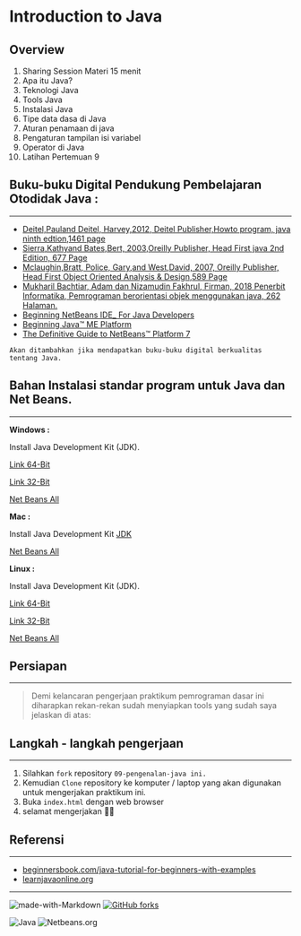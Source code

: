 # Introduction to Java
## Overview

1. Sharing Session Materi 15 menit
2. Apa itu Java?
3. Teknologi Java
4. Tools Java
5. Instalasi Java
6. Tipe data dasa di Java
7. Aturan penamaan di java
8. Pengaturan tampilan isi variabel
9. Operator di Java
10. Latihan Pertemuan 9

## Buku-buku Digital Pendukung Pembelajaran Otodidak Java :
---
* [Deitel,Pauland Deitel, Harvey,2012, Deitel Publisher,Howto program, java ninth edtion,1461 page](https://www.amazon.com/Java-How-Program-9th-Deitel/dp/0132575663)
* [Sierra,Kathyand Bates,Bert, 2003,Oreilly Publisher, Head First java 2nd Edition, 677 Page]()
* [Mclaughin,Bratt, Police, Gary,and West,David, 2007, Oreilly Publisher, Head First Object Oriented Analysis & Design,589 Page]()
* [Mukharil Bachtiar, Adam dan Nizamudin Fakhrul, Firman, 2018 Penerbit Informatika, Pemrograman berorientasi objek menggunakan java, 262 Halaman.]()
* [Beginning NetBeans IDE_ For Java Developers]()
* [Beginning Java™ ME Platform]()
* [The Definitive Guide to NetBeans™ Platform 7]()

`Akan ditambahkan jika mendapatkan buku-buku digital berkualitas tentang Java.`

## Bahan Instalasi standar program untuk Java dan Net Beans.
---
**Windows :**

Install Java Development Kit (JDK). 

[Link 64-Bit](http://download.oracle.com/otn-pub/java/jdk/8u181-b13/96a7b8442fe848ef90c96a2fad6ed6d1/jdk-8u181-windows-x64.exe)

[Link 32-Bit](http://download.oracle.com/otn-pub/java/jdk/8u181-b13/96a7b8442fe848ef90c96a2fad6ed6d1/jdk-8u181-windows-i586.exe)

[Net Beans All](http://download.netbeans.org/netbeans/8.2/final/bundles/netbeans-8.2-windows.exe)

**Mac :**

Install Java Development Kit [JDK](http://download.oracle.com/otn-pub/java/jdk/8u181-b13/96a7b8442fe848ef90c96a2fad6ed6d1/jdk-8u181-macosx-x64.dmg)

[Net Beans All](http://download.netbeans.org/netbeans/8.2/final/bundles/netbeans-8.2-macosx.dmg)

**Linux :**

Install Java Development Kit (JDK).  

[Link 64-Bit](http://download.oracle.com/otn-pub/java/jdk/8u181-b13/96a7b8442fe848ef90c96a2fad6ed6d1/jdk-8u181-windows-x64.exe)

[Link 32-Bit](http://download.oracle.com/otn-pub/java/jdk/8u181-b13/96a7b8442fe848ef90c96a2fad6ed6d1/jdk-8u181-linux-i586.tar.gz)

[Net Beans All](http://download.netbeans.org/netbeans/8.2/final/bundles/netbeans-8.2-linux.sh)

## Persiapan
---
> Demi kelancaran pengerjaan praktikum pemrograman dasar ini diharapkan rekan-rekan sudah menyiapkan tools yang sudah saya jelaskan di atas:

## Langkah - langkah pengerjaan 
---
1. Silahkan `fork` repository `09-pengenalan-java ini.`
2. Kemudian `Clone` repository ke komputer / laptop yang akan digunakan untuk mengerjakan praktikum ini.
3. Buka `index.html` dengan web browser
4. selamat mengerjakan 🥳🎁

## Referensi
---
* [beginnersbook.com/java-tutorial-for-beginners-with-examples](https://beginnersbook.com/java-tutorial-for-beginners-with-examples/)
* [learnjavaonline.org](https://www.learnjavaonline.org)
---


![made-with-Markdown](https://img.shields.io/badge/Made%20with-Markdown-1f425f.svg) [![GitHub forks](https://img.shields.io/github/forks/yysofiyan/09-penenalan-java?style=social&label=Fork&maxAge=2592000)](https://github.com/yysofiyan/09-pengenalan-java)

![Java](https://encrypted-tbn1.gstatic.com/images?q=tbn:ANd9GcTxFw1XlYq__694SHBmIGuMDb8puPSK9Pk5Dds1UjhyprojOddlcPB9CqUFfLVO3sMqdJs) ![Netbeans.org](https://netbeans.org/images_www/v7/design/logo_netbeans_red.png)

